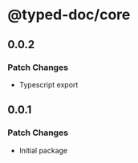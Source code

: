 # @typed-doc/core

## 0.0.2

### Patch Changes

- Typescript export

## 0.0.1

### Patch Changes

- Initial package

